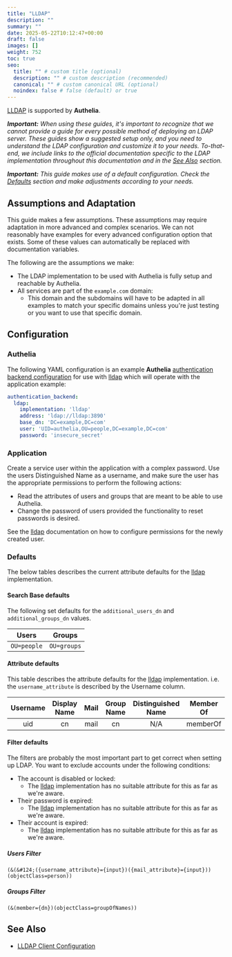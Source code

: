 ```yaml
---
title: "LLDAP"
description: ""
summary: ""
date: 2025-05-22T10:12:47+00:00
draft: false
images: []
weight: 752
toc: true
seo:
  title: "" # custom title (optional)
  description: "" # custom description (recommended)
  canonical: "" # custom canonical URL (optional)
  noindex: false # false (default) or true
---
```


[LLDAP] is supported by __Authelia__.

*__Important:__ When using these guides, it's important to recognize that we cannot provide a guide for every possible
method of deploying an LDAP server. These guides show a suggested setup only, and you need to understand the LDAP
configuration and customize it to your needs. To-that-end, we include links to the official documentation specific to
the LDAP implementation throughout this documentation and in the [See Also](#see-also) section.*

*__Important:__ This guide makes use of a default configuration. Check the [Defaults](#defaults) section
and make adjustments according to your needs.*

## Assumptions and Adaptation

This guide makes a few assumptions. These assumptions may require adaptation in more advanced and complex scenarios. We
can not reasonably have examples for every advanced configuration option that exists. Some of these values can
automatically be replaced with documentation variables.

The following are the assumptions we make:

- The LDAP implementation to be used with Authelia is fully setup and reachable by Authelia.
- All services are part of the `example.com` domain:
  - This domain and the subdomains will have to be adapted in all examples to match your specific domains unless you're
    just testing or you want to use that specific domain.

## Configuration

### Authelia

The following YAML configuration is an example __Authelia__ [authentication backend configuration] for use with
[lldap] which will operate with the application example:

```yaml {title="configuration.yml"}
authentication_backend:
  ldap:
    implementation: 'lldap'
    address: 'ldap://lldap:3890'
    base_dn: 'DC=example,DC=com'
    user: 'UID=authelia,OU=people,DC=example,DC=com'
    password: 'insecure_secret'
```

### Application

Create a service user within the application with a complex password. Use the users Distinguished Name as a username,
and make sure the user has the appropriate permissions to perform the following actions:

- Read the attributes of users and groups that are meant to be able to use Authelia.
- Change the password of users provided the functionality to reset passwords is desired.

See the [lldap] documentation on how to configure permissions for the newly created user.

### Defaults

The below tables describes the current attribute defaults for the [lldap] implementation.

#### Search Base defaults

The following set defaults for the `additional_users_dn` and `additional_groups_dn` values.

|    Users    |   Groups    |
|:-----------:|:-----------:|
| `OU=people` | `OU=groups` |

#### Attribute defaults

This table describes the attribute defaults for the [lldap] implementation. i.e. the `username_attribute` is described by
the Username column.

|    Username    | Display Name | Mail | Group Name | Distinguished Name | Member Of |
|:--------------:|:------------:|:----:|:----------:|:------------------:|:---------:|
|      uid       |      cn      | mail |     cn     |        N/A         | memberOf  |

#### Filter defaults

The filters are probably the most important part to get correct when setting up LDAP. You want to exclude accounts under
the following conditions:

- The account is disabled or locked:
  - The [lldap] implementation has no suitable attribute for this as far as we're aware.
- Their password is expired:
  - The [lldap] implementation has no suitable attribute for this as far as we're aware.
- Their account is expired:
  - The [lldap] implementation has no suitable attribute for this as far as we're aware.

##### Users Filter

```text
(&(&#124;({username_attribute}={input})({mail_attribute}={input}))(objectClass=person))
```

##### Groups Filter

```text
(&(member={dn})(objectClass=groupOfNames))
```

## See Also
- [LLDAP Client Configuration](https://github.com/lldap/lldap?tab=readme-ov-file#client-configuration)

[Authelia]: https://www.authelia.com
[lldap]: https://github.com/lldap/lldap
[authentication backend configuration]: ../../../configuration/first-factor/ldap.md
